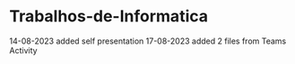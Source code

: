 # Trabalhos-de-Informatica
14-08-2023 added self presentation
17-08-2023 added 2 files from Teams Activity
